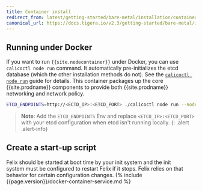```yaml
---
title: Container install
redirect_from: latest/getting-started/bare-metal/installation/container
canonical_url: https://docs.tigera.io/v2.3/getting-started/bare-metal/installation/container
---
```


## Running under Docker
If you want to run `{{site.nodecontainer}}` under Docker, you can use `calicoctl node run` command. It automatically pre-initializes the etcd database (which the other installation methods do not). See the
[`calicoctl node run`]({{site.url}}/{{page.version}}/reference/calicoctl/node/run)
guide for details. This container packages up the core {{site.prodname}} components to provide both {{site.prodname}}
networking and network policy.

```bash
ETCD_ENDPOINTS=http://<ECTD_IP>:<ETCD_PORT> ./calicoctl node run --node-image={{page.registry}}{{site.imageNames["node"]}}:{{site.data.versions[page.version].first.title}}
```
> **Note**: Add the `ETCD_ENDPOINTS` Env and replace `<ETCD_IP>:<ETCD_PORT>` with your etcd configuration when etcd isn't running locally.
{: .alert .alert-info}

## Create a start-up script
Felix should be started at boot time by your init system and the init system must be configured to restart Felix if it stops. Felix relies on that behavior for certain configuration changes.
{% include {{page.version}}/docker-container-service.md %}
